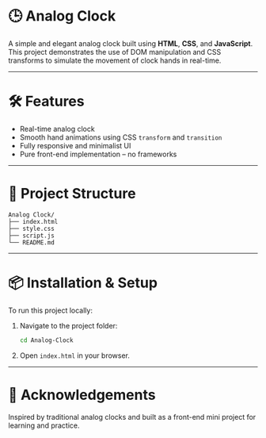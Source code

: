 # 🕒 Analog Clock

A simple and elegant analog clock built using **HTML**, **CSS**, and **JavaScript**. This project demonstrates the use of DOM manipulation and CSS transforms to simulate the movement of clock hands in real-time.

---

 # 🛠️ Features

- Real-time analog clock
- Smooth hand animations using CSS `transform` and `transition`
- Fully responsive and minimalist UI
- Pure front-end implementation – no frameworks

---

# 📁 Project Structure

```
Analog Clock/
├── index.html
├── style.css
├── script.js
└── README.md
```
---
# 📦 Installation & Setup

To run this project locally:


1. Navigate to the project folder:
   ```bash
   cd Analog-Clock
   ```
2. Open `index.html` in your browser.

---
 # 🙌 Acknowledgements

Inspired by traditional analog clocks and built as a front-end mini project for learning and practice.


